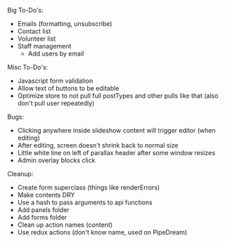 Big To-Do's:
- Emails (formatting, unsubscribe)
- Contact list
- Volunteer list
- Staff management
  - Add users by email

Misc To-Do's:
- Javascript form validation
- Allow text of buttons to be editable
- Optimize store to not pull full postTypes and other pulls like that (also don't pull user repeatedly)

Bugs:
- Clicking anywhere inside slideshow content will trigger editor (when editing)
- After editing, screen doesn't shrink back to normal size
- Little white line on left of parallax header after some window resizes
- Admin overlay blocks click

Cleanup:
- Create form superclass (things like renderErrors)
- Make contents DRY
- Use a hash to pass arguments to api functions
- Add panels folder
- Add forms folder
- Clean up action names (content)
- Use redux actions (don't know name, used on PipeDream)
